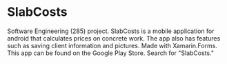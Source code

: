 # SlabCosts
Software Engineering (285) project. SlabCosts is a mobile application for android that calculates prices on concrete work. The app also has features such as saving client information and pictures. Made with Xamarin.Forms. This app can be found on the Google Play Store. Search for "SlabCosts."
